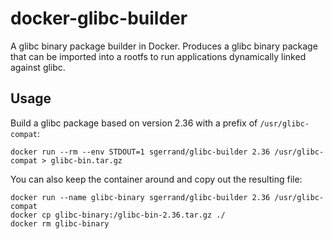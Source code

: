 # docker-glibc-builder

A glibc binary package builder in Docker. Produces a glibc binary package that can be imported into a rootfs to run applications dynamically linked against glibc.

## Usage

Build a glibc package based on version 2.36 with a prefix of `/usr/glibc-compat`:

    docker run --rm --env STDOUT=1 sgerrand/glibc-builder 2.36 /usr/glibc-compat > glibc-bin.tar.gz

You can also keep the container around and copy out the resulting file:

    docker run --name glibc-binary sgerrand/glibc-builder 2.36 /usr/glibc-compat
    docker cp glibc-binary:/glibc-bin-2.36.tar.gz ./
    docker rm glibc-binary
